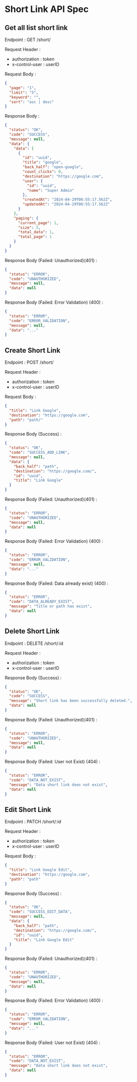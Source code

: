# Short Link API Spec

## Get all list short link
Endpoint : GET /short/

Request Header :
- authorization : token
- x-control-user : userID

Request Body :
```json
{
  "page": "1",
  "limit": "5",
  "keyword": "",
  "sort": "asc | desc"
}
```

Response Body :

```json
{
  "status": "OK",
  "code": "SUCCESS",
  "message": null,
  "data": {
    "data": [
      {
        "id": "uuid",
        "title": "google",
        "back_half": "open-google",
        "count_clicks": 0,
        "destination": "https://google.com",
        "user": {
          "id": "uuid",
          "name": "Super Admin"
        },
        "createdAt": "2024-04-29T06:55:17.562Z",
        "updatedAt": "2024-04-29T06:55:17.562Z"
      }
    ],
    "paging": {
      "current_page": 1,
      "size": 5,
      "total_data": 1,
      "total_page": 1
    }
  }
}
```

Response Body (Failed: Unauthorized)(401) :
```json
{
  "status": "ERROR",
  "code": "UNAUTHORIZED",
  "message": null,
  "data": null
}
```

Response Body (Failed: Error Validation) (400) :
```json
{
  "status": "ERROR",
  "code": "ERROR_VALIDATION",
  "message": null,
  "data": "..."
}
```

## Create Short Link

Endpoint : POST /short/

Request Header :
- authorization : token
- x-control-user : userID

Request Body :
```json
{
  "title": "Link Google",
  "destination": "https://google.com",
  "path": "path/"
}
```

Response Body (Success) :
```json
{
  "status": "OK",
  "code": "SUCCESS_ADD_LINK",
  "message": null,
  "data": {
    "back_half": "path",
    "destination": "https://google.com/",
    "id": "uuid",
    "title": "Link Google"
  }
}
```

Response Body (Failed: Unauthorized)(401) :
```json
{
  "status": "ERROR",
  "code": "UNAUTHORIZED",
  "message": null,
  "data": null
}
```

Response Body (Failed: Error Validation) (400) :
```json
{
  "status": "ERROR",
  "code": "ERROR_VALIDATION",
  "message": null,
  "data": "..."
}
```

Response Body (Failed: Data already exist) (400) :
```json
{
  "status": "ERROR",
  "code": "DATA_ALREADY_EXIST",
  "message": "Title or path has exist",
  "data": null
}
```

## Delete Short Link

Endpoint : DELETE /short/:id

Request Header :
- authorization : token
- x-control-user : userID

Response Body (Success) :
```json
{
  "status": "OK",
  "code": "SUCCESS",
  "message": "Short link has been successfully deleted.",
  "data": null
}
```

Response Body (Failed: Unauthorized)(401) :
```json
{
  "status": "ERROR",
  "code": "UNAUTHORIZED",
  "message": null,
  "data": null
}
```

Response Body (Failed: User not Exist) (404) :
```json
{
  "status": "ERROR",
  "code": "DATA_NOT_EXIST",
  "message": "Data short link does not exist",
  "data": null
}
```

## Edit Short Link

Endpoint : PATCH /short/:id

Request Header :
- authorization : token
- x-control-user : userID

Request Body :
```json
{
  "title": "Link Google Edit",
  "destination": "https://google.com",
  "path": "path"
}
```


Response Body (Success) :
```json
{
  "status": "OK",
  "code": "SUCCESS_EDIT_DATA",
  "message": null,
  "data": {
    "back_half": "path",
    "destination": "https://google.com/",
    "id": "uuid",
    "title": "Link Google Edit"
  }
}
```
Response Body (Failed: Unauthorized)(401) :
```json
{
  "status": "ERROR",
  "code": "UNAUTHORIZED",
  "message": null,
  "data": null
}
```

Response Body (Failed: Error Validation) (400) :
```json
{
  "status": "ERROR",
  "code": "ERROR_VALIDATION",
  "message": null,
  "data": "..."
}
```

Response Body (Failed: User not Exist) (404) :
```json
{
  "status": "ERROR",
  "code": "DATA_NOT_EXIST",
  "message": "Data short link does not exist",
  "data": null
}
```
